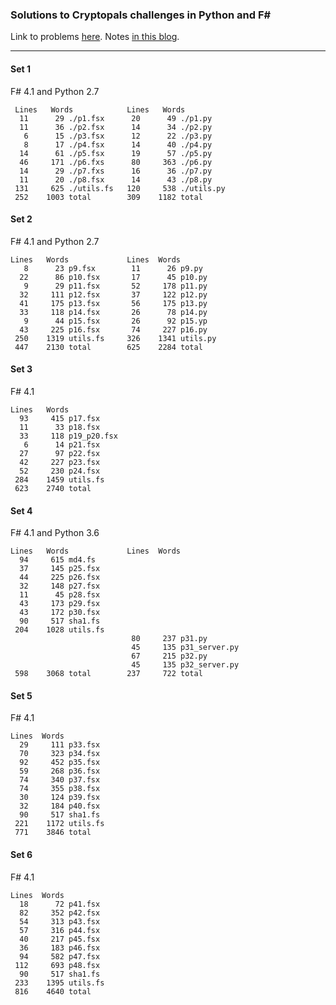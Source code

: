 
### Solutions to Cryptopals challenges in Python and F#

Link to problems [here](https://cryptopals.com/). Notes [in this blog](http://learning.tarokuriyama.com/search?q=cryptopals&max-results=20&by-date=true).

<hr> 

#### Set 1

F# 4.1 and Python 2.7

     Lines   Words            Lines   Words
      11      29 ./p1.fsx      20      49 ./p1.py
      11      36 ./p2.fsx      14      34 ./p2.py
       6      15 ./p3.fsx      12      22 ./p3.py
       8      17 ./p4.fsx      14      40 ./p4.py
      14      61 ./p5.fsx      19      57 ./p5.py
      46     171 ./p6.fxs      80     363 ./p6.py
      14      29 ./p7.fxs      16      36 ./p7.py
      11      20 ./p8.fsx      14      43 ./p8.py
     131     625 ./utils.fs   120     538 ./utils.py
     252    1003 total        309    1182 total

#### Set 2

F# 4.1 and Python 2.7
     
    Lines   Words             Lines  Words
       8      23 p9.fsx        11      26 p9.py
      22      86 p10.fsx       17      45 p10.py
       9      29 p11.fsx       52     178 p11.py
      32     111 p12.fsx       37     122 p12.py
      41     175 p13.fsx       56     175 p13.py
      33     118 p14.fsx       26      78 p14.py
       9      44 p15.fsx       26      92 p15.yp
      43     225 p16.fsx       74     227 p16.py
     250    1319 utils.fs     326    1341 utils.py
     447    2130 total        625    2284 total

#### Set 3

F# 4.1

    Lines   Words 
      93     415 p17.fsx
      11      33 p18.fsx
      33     118 p19_p20.fsx
       6      14 p21.fsx
      27      97 p22.fsx
      42     227 p23.fsx
      52     230 p24.fsx
     284    1459 utils.fs
     623    2740 total

#### Set 4

F# 4.1 and Python 3.6

    Lines   Words             Lines  Words
      94     615 md4.fs
      37     145 p25.fsx
      44     225 p26.fsx
      32     148 p27.fsx
      11      45 p28.fsx
      43     173 p29.fsx
      43     172 p30.fsx
      90     517 sha1.fs
     204    1028 utils.fs
                               80     237 p31.py
                               45     135 p31_server.py
                               67     215 p32.py
                               45     135 p32_server.py
     598    3068 total        237     722 total

#### Set 5

F# 4.1

	Lines  Words
      29     111 p33.fsx
      70     323 p34.fsx
      92     452 p35.fsx
      59     268 p36.fsx
      74     340 p37.fsx
      74     355 p38.fsx
      30     124 p39.fsx
      32     184 p40.fsx
      90     517 sha1.fs
     221    1172 utils.fs
	 771    3846 total

#### Set 6

F# 4.1
    
	Lines  Words
      18      72 p41.fsx
      82     352 p42.fsx
      54     313 p43.fsx
      57     316 p44.fsx
      40     217 p45.fsx
      36     183 p46.fsx
      94     582 p47.fsx
     112     693 p48.fsx
      90     517 sha1.fs
     233    1395 utils.fs
     816    4640 total
